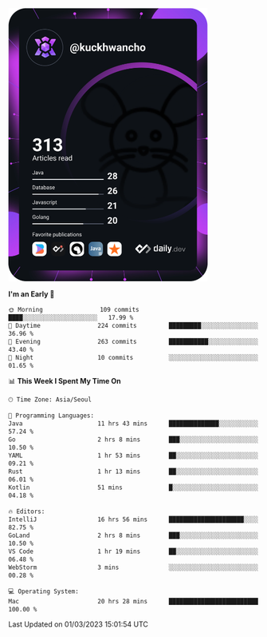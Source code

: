 <a href="https://app.daily.dev/kuckhwancho"><img src="https://github.com/kuckjwi0928/kuckjwi0928/blob/master/devcard.svg" width="400" alt="Kuckjwi Devcard"/></a>

<!--START_SECTION:waka-->
**I'm an Early 🐤** 

```text
🌞 Morning                109 commits         ████░░░░░░░░░░░░░░░░░░░░░   17.99 % 
🌆 Daytime                224 commits         █████████░░░░░░░░░░░░░░░░   36.96 % 
🌃 Evening                263 commits         ███████████░░░░░░░░░░░░░░   43.40 % 
🌙 Night                  10 commits          ░░░░░░░░░░░░░░░░░░░░░░░░░   01.65 % 
```


📊 **This Week I Spent My Time On** 

```text
🕑︎ Time Zone: Asia/Seoul

💬 Programming Languages: 
Java                     11 hrs 43 mins      ██████████████░░░░░░░░░░░   57.24 % 
Go                       2 hrs 8 mins        ███░░░░░░░░░░░░░░░░░░░░░░   10.50 % 
YAML                     1 hr 53 mins        ██░░░░░░░░░░░░░░░░░░░░░░░   09.21 % 
Rust                     1 hr 13 mins        ██░░░░░░░░░░░░░░░░░░░░░░░   06.01 % 
Kotlin                   51 mins             █░░░░░░░░░░░░░░░░░░░░░░░░   04.18 % 

🔥 Editors: 
IntelliJ                 16 hrs 56 mins      █████████████████████░░░░   82.75 % 
GoLand                   2 hrs 8 mins        ███░░░░░░░░░░░░░░░░░░░░░░   10.50 % 
VS Code                  1 hr 19 mins        ██░░░░░░░░░░░░░░░░░░░░░░░   06.48 % 
WebStorm                 3 mins              ░░░░░░░░░░░░░░░░░░░░░░░░░   00.28 % 

💻 Operating System: 
Mac                      20 hrs 28 mins      █████████████████████████   100.00 % 
```


 Last Updated on 01/03/2023 15:01:54 UTC
<!--END_SECTION:waka-->
